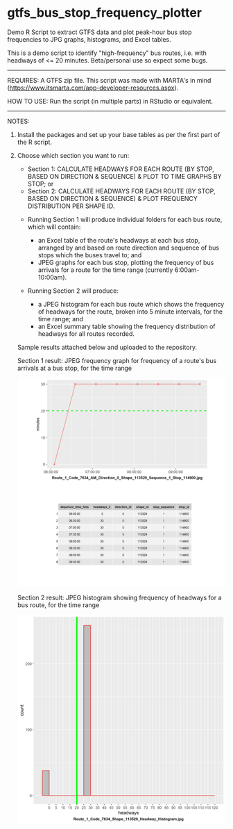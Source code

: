 # gtfs_bus_stop_frequency_plotter

Demo R Script to extract GTFS data and plot peak-hour bus stop frequencies to JPG graphs, histograms, and Excel tables.

This is a demo script to identify "high-frequency" bus routes, i.e. with headways of <= 20 minutes. Beta/personal use so expect some bugs.

----------------------------------------------------------------

REQUIRES: A GTFS zip file. This script was made with MARTA's in mind (https://www.itsmarta.com/app-developer-resources.aspx).

HOW TO USE: Run the script (in multiple parts) in RStudio or equivalent. 

----------------------------------------------------------------

NOTES: 

1) Install the packages and set up your base tables as per the first part of the R script.

2) Choose which section you want to run:
   - Section 1: CALCULATE HEADWAYS FOR EACH ROUTE (BY STOP, BASED ON DIRECTION & SEQUENCE) & PLOT TO TIME GRAPHS BY STOP; or 
   - Section 2: CALCULATE HEADWAYS FOR EACH ROUTE (BY STOP, BASED ON DIRECTION & SEQUENCE) & PLOT FREQUENCY DISTRIBUTION PER SHAPE ID.
   
   * Running Section 1 will produce individual folders for each bus route, which will contain: 
     - an Excel table of the route's headways at each bus stop, arranged by and based on route direction and sequence of bus stops which the buses travel to; and
     - JPEG graphs for each bus stop, plotting the frequency of bus arrivals for a route for the time range (currently 6:00am-10:00am). 
       
   * Running Section 2 will produce:
     - a JPEG histogram for each bus route which shows the frequency of headways for the route, broken into 5 minute intervals, for the time range; and
     - an Excel summary table showing the frequency distribution of headways for all routes recorded. 
     
   Sample results attached below and uploaded to the repository.
   
   Section 1 result: JPEG frequency graph for frequency of a route's bus arrivals at a bus stop, for the time range
   
   ![alt text](https://github.com/SharonWHLing/gtfs_bus_stop_frequency_plotter/blob/main/SAMPLERESULTS-MARTA_Route_1_Code_7634/Route_1_Code_7634_AM_Direction_0_Shape_113529_Sequence_1_Stop_114900.jpg?raw=true)

   Section 2 result: JPEG histogram showing frequency of headways for a bus route, for the time range
   
   ![alt text](https://github.com/SharonWHLing/gtfs_bus_stop_frequency_plotter/blob/main/SAMPLERESULTS-MARTA_Route_1_Code_7634/Route_1_Code_7634_Shape_113529_Headway_Histogram.jpg?raw=true)
